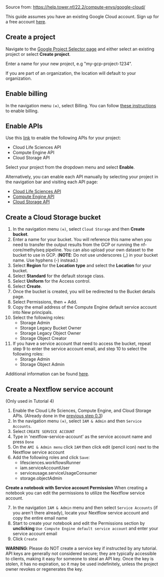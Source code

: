 Source from: https://help.tower.nf/22.2/compute-envs/google-cloud/

This guide assumes you have an existing Google Cloud account. Sign up for a free account [here](https://cloud.google.com/).

## Create a project
Navigate to the [Google Project Selector page](https://console.cloud.google.com/projectselector2) and either select an existing project or select **Create project**.

Enter a name for your new project, e.g "my-gcp-project-1234".

If you are part of an organization, the location will default to your organization.

## Enable billing
In the navigation menu `(≡)`, select Billing. You can follow [these instructions](https://cloud.google.com/billing/docs/how-to/modify-project) to enable billing.

## Enable APIs <a name = "EA"></a>
Use this [link](https://console.cloud.google.com/flows/enableapi?apiid=lifesciences.googleapis.com%2Ccompute.googleapis.com%2Cstorage-api.googleapis.com) to enable the following APIs for your project:

- Cloud Life Sciences API
- Compute Engine API
- Cloud Storage API

Select your project from the dropdown menu and select __Enable__.

Alternatively, you can enable each API manually by selecting your project in the navigation bar and visiting each API page:

- [Cloud Life Sciences API](https://console.cloud.google.com/marketplace/product/google/lifesciences.googleapis.com)
- [Compute Engine API](https://console.cloud.google.com/marketplace/product/google/compute.googleapis.com)
- [Cloud Storage API](https://console.cloud.google.com/marketplace/product/google/storage-api.googleapis.com)

## Create a Cloud Storage bucket

1. In the navigation menu `(≡)`, select `Cloud Storage` and then __Create bucket__.
2. Enter a name for your bucket. You will reference this name when you need to transfer the output results from the GCP or running the nf-core/methylseq pipeline. You can also upload your own dataset to the bucket to use in GCP. (**NOTE**: Do not use underscores (_) in your bucket name. Use hyphens (-) instead.) 
3. Select __Region__ for the __Location type__ and select the __Location__ for your bucket.
4. Select __Standard__ for the default storage class.
5. Select __Uniform__ for the Access control.
6. Select __Create__.
7. Once the bucket is created, you will be redirected to the Bucket details page.
8. Select Permissions, then + Add.
9. Copy the email address of the Compute Engine default service account into New principals.
10. Select the following roles:
    - Storage Admin
    - Storage Legacy Bucket Owner
    - Storage Legacy Object Owner
    - Storage Object Creator
11. If you have a service account that need to access the bucket, repeat step 9 to enter the service account email, and step 10 to select the following roles:
    - Storage Admin
    - Storage Object Admin

Additional information can be found [here](https://cloud.nih.gov/resources/cloudlab/google-cloud-jumpstart/#sto).

## Create a Nextflow service account <a name="CNSA"></a>
(Only used in Tutorial 4)

1. Enable the Cloud Life Sciences, Compute Engine, and Cloud Storage APIs. (Already done in the [previous step 0.3](#EA))
2. In the navigation menu `(≡)`, select `IAM & Admin` and then `Service Accounts`.
3. Select `CREATE SERVICE ACCOUNT`
4. Type in 'nextflow-service-account' as the service account name and press `Done`
5. On the `AMI & Admin menu` click `IAM` then click edit (pencil icon) next to the Nextflow service account
6. Add the following roles and click `Save`:
    - lifesciences.workflowsRunner
    - iam.serviceAccountUser
    - serviceusage.serviceUsageConsumer
    - storage.objectAdmin

**Create a notebook with Service account Permission**
When creating a notebook you can edit the permissions to utilize the Nextflow service account.

7. In the navigation `IAM & Admin` menu and then select `Service Accounts` (if you aren't there already), locate your Nextflow service account and copy the entire email name
8. Start to create your notebook and edit the Permissions section by **unclicking** `Use Compute Engine default service account` and enter your service account email
9. Click `Create`

**WARNING**: Please do NOT create a service key if instructed by any tutorial. API keys are generally not considered secure; they are typically accessible to clients, making it easy for someone to steal an API key. Once the key is stolen, it has no expiration, so it may be used indefinitely, unless the project owner revokes or regenerates the key.

